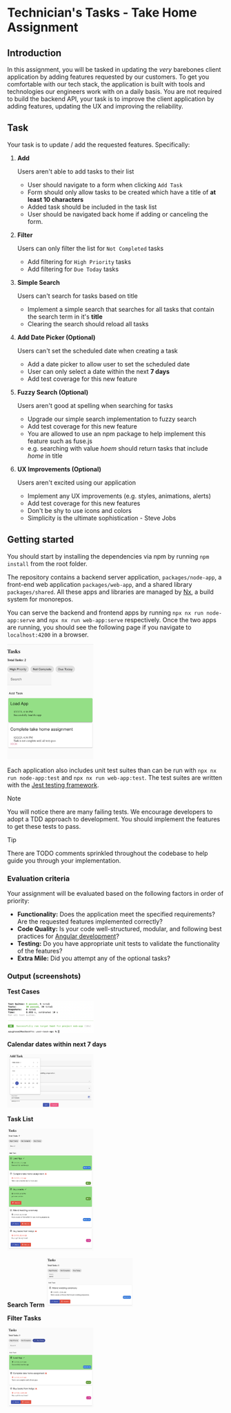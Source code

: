# Technician's Tasks - Take Home Assignment

## Introduction

In this assignment, you will be tasked in updating the _very_ barebones client application by adding features requested by our customers. To get you comfortable with our tech stack, the application is built with tools and technologies our engineers work with on a daily basis. You are not required to build the backend API, your task is to improve the client application by adding features, updating the UX and improving the reliability.

## Task

Your task is to update / add the requested features. Specifically:

1. **Add**

   Users aren't able to add tasks to their list

   - User should navigate to a form when clicking `Add Task`
   - Form should only allow tasks to be created which have a title of **at least 10 characters**
   - Added task should be included in the task list
   - User should be navigated back home if adding or canceling the form.

2. **Filter**

   Users can only filter the list for `Not Completed` tasks

   - Add filtering for `High Priority` tasks
   - Add filtering for `Due Today` tasks

3. **Simple Search**

   Users can't search for tasks based on title

   - Implement a simple search that searches for all tasks that contain the search term in it's **title**
   - Clearing the search should reload all tasks

4. **Add Date Picker (Optional)**

   Users can't set the scheduled date when creating a task

   - Add a date picker to allow user to set the scheduled date
   - User can only select a date within the next **7 days**
   - Add test coverage for this new feature

5. **Fuzzy Search (Optional)**

   Users aren't good at spelling when searching for tasks

   - Upgrade our simple search implementation to fuzzy search
   - Add test coverage for this new feature
   - You are allowed to use an npm package to help implement this feature such as fuse.js
   - e.g. searching with value _hoem_ should return tasks that include _home_ in title

6. **UX Improvements (Optional)**

   Users aren't excited using our application

   - Implement any UX improvements (e.g. styles, animations, alerts)
   - Add test coverage for this new features
   - Don't be shy to use icons and colors
   - Simplicity is the ultimate sophistication - Steve Jobs

## Getting started

You should start by installing the dependencies via npm by running `npm install` from the root folder.

The repository contains a backend server application, `packages/node-app`, a front-end web application `packages/web-app`, and a shared library `packages/shared`. All these apps and libraries are managed by [Nx](https://nx.dev/), a build system for monorepos.

You can serve the backend and frontend apps by running `npx nx run node-app:serve` and `npx nx run web-app:serve` respectively. Once the two apps are running, you should see the following page if you navigate to `localhost:4200` in a browser.

<img src="./packages/web-app/src/assets/web-app-demo.png" alt="Client Demo" width="200"/>

Each application also includes unit test suites than can be run with `npx nx run node-app:test` and `npx nx run web-app:test`. The test suites are written with the [Jest testing framework](https://jestjs.io/).

> [!NOTE]
> You will notice there are many failing tests. We encourage developers to adopt a TDD approach to development. You should implement the features to get these tests to pass.

> [!TIP]
> There are TODO comments sprinkled throughout the codebase to help guide you through your implementation.

### Evaluation criteria

Your assignment will be evaluated based on the following factors in order of priority:

- **Functionality:** Does the application meet the specified requirements? Are the requested features implemented correctly?
- **Code Quality:** Is your code well-structured, modular, and following best practices for [Angular development](https://angular.io/guide/styleguide)?
- **Testing:** Do you have appropriate unit tests to validate the functionality of the features?
- **Extra Mile:** Did you attempt any of the optional tasks?

### Output (screenshots)

**Test Cases**

<img src="./packages/web-app/src/assets/test_cases.png" alt="Test Cases" width="200"/>

**Calendar dates within next 7 days**

<img src="./packages/web-app/src/assets/calendar_dates_within_next_7_days.png" alt="Calendar dates within next 7 days" width="200"/>

**Task List**

<img src="./packages/web-app/src/assets/task_list.png" alt="Task List" width="200"/>

**Search Term**
<img src="./packages/web-app/src/assets/search_term.png" alt="Search Term" width="200"/>

**Filter Tasks**

<img src="./packages/web-app/src/assets/filter_task.png" alt="Filter Tasks" width="200"/>
